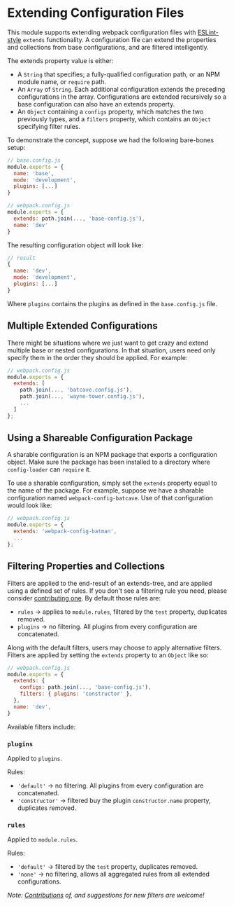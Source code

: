 # Extending Configuration Files

This module supports extending webpack configuration files with
[ESLint-style](https://eslint.org/docs/user-guide/configuring#extending-configuration-files)
`extends` functionality. A configuration file can extend the properties and
collections from base configurations, and are filtered intelligently.

The extends property value is either:

- A `String` that specifies; a fully-qualified configuration path, or an NPM
module name, or `require` path.
- An `Array` of `String`. Each additional configuration extends the preceding
configurations in the array. Configurations are extended recursively so a base
configuration can also have an extends property.
- An `Object` containing a `configs` property, which matches the two previously
types, and a `filters` property, which contains an `Object` specifying filter
rules.

To demonstrate the concept, suppose we had the following bare-bones setup:

```js
// base.config.js
module.exports = {
  name: 'base',
  mode: 'development',
  plugins: [...]
}
```

```js
// webpack.config.js
module.exports = {
  extends: path.join(..., 'base-config.js'),
  name: 'dev'
}
```

The resulting configuration object will look like:

```js
// result
{
  name: 'dev',
  mode: 'development',
  plugins: [...]
}
```

Where `plugins` contains the plugins as defined in the `base.config.js` file.

## Multiple Extended Configurations

There might be situations where we just want to get crazy and extend multiple
base or nested configurations. In that situation, users need only specify them
in the order they should be applied. For example:

```js
// webpack.config.js
module.exports = {
  extends: [
    path.join(..., 'batcave.config.js'),
    path.join(..., 'wayne-tower.config.js'),
    ...
  ]
};
```

## Using a Shareable Configuration Package

A sharable configuration is an NPM package that exports a configuration object.
Make sure the package has been installed to a directory where `config-loader`
can `require` it.

To use a sharable configuration, simply set the `extends` property equal to the
name of the package. For example, suppose we have a sharable configuration named
`webpack-config-batcave`. Use of that configuration would look like:

```js
// webpack.config.js
module.exports = {
  extends: 'webpack-config-batman',
  ...
};
```

## Filtering Properties and Collections

Filters are applied to the end-result of an extends-tree, and are applied using
a defined set of rules. If you don't see a filtering rule you need, please
consider [contributing one](../.github/CONTRIBUTING.md). By default those rules are:

- `rules` → applies to `module.rules`, filtered by the `test` property,
duplicates removed.
- `plugins` → no filtering. All plugins from every configuration are
concatenated.

Along with the default filters, users may choose to apply alternative filters.
Filters are applied by setting the `extends` property to an `Object` like so:

```js
// webpack.config.js
module.exports = {
  extends: {
    configs: path.join(..., 'base-config.js'),
    filters: { plugins: 'constructor' },
  },
  name: 'dev',
}
```

Available filters include:

### `plugins`

Applied to `plugins`.

Rules:
- `'default'` → no filtering. All plugins from every configuration are
concatenated.
- `'constructor'` → filtered buy the plugin `constructor.name` property, duplicates
removed.

### `rules`

Applied to `module.rules`.

Rules:
- `'default'` → filtered by the `test` property, duplicates removed.
- `'none'` → no filtering, allows all aggregated rules from all extended
configurations.

_Note: [Contributions](../.github/CONTRIBUTING.md) of, and suggestions for new
filters are welcome!_
